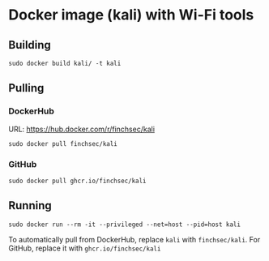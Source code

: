 # Docker image (kali) with Wi-Fi tools

## Building

`sudo docker build kali/ -t kali`

## Pulling

### DockerHub

URL: https://hub.docker.com/r/finchsec/kali

`sudo docker pull finchsec/kali`

### GitHub

`sudo docker pull ghcr.io/finchsec/kali`

## Running

`sudo docker run --rm -it --privileged --net=host --pid=host kali`

To automatically pull from DockerHub, replace `kali` with `finchsec/kali`. For GitHub, replace it with `ghcr.io/finchsec/kali`